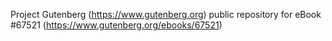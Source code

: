 Project Gutenberg (https://www.gutenberg.org) public repository for
eBook #67521 (https://www.gutenberg.org/ebooks/67521)
